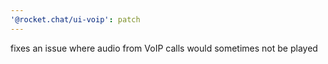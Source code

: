 ```yaml
---
'@rocket.chat/ui-voip': patch
---
```


fixes an issue where audio from VoIP calls would sometimes not be played
